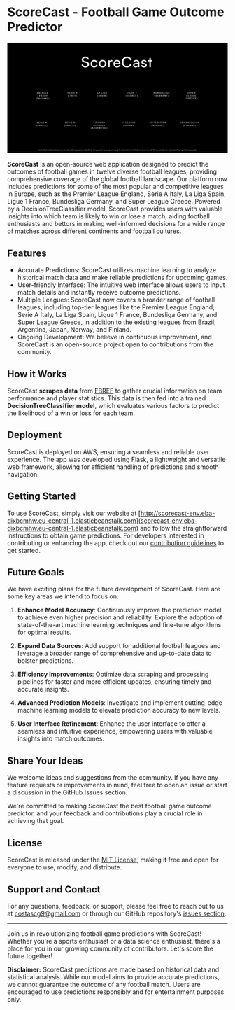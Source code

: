 # ScoreCast - Football Game Outcome Predictor

![ScoreCast Logo](ScoreCast.png)

**ScoreCast**  is an open-source web application designed to predict the outcomes of football games in twelve diverse football leagues, providing comprehensive coverage of the global football landscape. Our platform now includes predictions for some of the most popular and competitive leagues in Europe, such as the Premier League England, Serie A Italy, La Liga Spain, Ligue 1 France, Bundesliga Germany, and Super League Greece. Powered by a DecisionTreeClassifier model, ScoreCast provides users with valuable insights into which team is likely to win or lose a match, aiding football enthusiasts and bettors in making well-informed decisions for a wide range of matches across different continents and football cultures.

## Features

- Accurate Predictions: ScoreCast utilizes machine learning to analyze historical match data and make reliable predictions for upcoming games.
- User-friendly Interface: The intuitive web interface allows users to input match details and instantly receive outcome predictions.
- Multiple Leagues: ScoreCast now covers a broader range of football leagues, including top-tier leagues like the Premier League England, Serie A Italy, La Liga Spain, Ligue 1 France, Bundesliga Germany, and Super League Greece, in addition to the existing leagues from    Brazil, Argentina, Japan, Norway, and Finland.
- Ongoing Development: We believe in continuous improvement, and ScoreCast is an open-source project open to contributions from the community.

## How it Works

ScoreCast **scrapes data** from [FBREF](https://fbref.com/en/) to gather crucial information on team performance and player statistics. This data is then fed into a trained **DecisionTreeClassifier model**, which evaluates various factors to predict the likelihood of a win or loss for each team.

## Deployment

ScoreCast is deployed on AWS, ensuring a seamless and reliable user experience. The app was developed using Flask, a lightweight and versatile web framework, allowing for efficient handling of predictions and smooth navigation.

## Getting Started

To use ScoreCast, simply visit our website at [http://scorecast-env.eba-dixbcmhw.eu-central-1.elasticbeanstalk.com](scorecast-env.eba-dixbcmhw.eu-central-1.elasticbeanstalk.com) and follow the straightforward instructions to obtain game predictions. For developers interested in contributing or enhancing the app, check out our [contribution guidelines](CONTRIBUTING.md) to get started.

## Future Goals

We have exciting plans for the future development of ScoreCast. Here are some key areas we intend to focus on:

1. **Enhance Model Accuracy**: Continuously improve the prediction model to achieve even higher precision and reliability. Explore the adoption of state-of-the-art machine learning techniques and fine-tune algorithms for optimal results.

2. **Expand Data Sources**: Add support for additional football leagues and leverage a broader range of comprehensive and up-to-date data to bolster predictions.

3. **Efficiency Improvements**: Optimize data scraping and processing pipelines for faster and more efficient updates, ensuring timely and accurate insights.

4. **Advanced Prediction Models**: Investigate and implement cutting-edge machine learning models to elevate prediction accuracy to new levels.

5. **User Interface Refinement**: Enhance the user interface to offer a seamless and intuitive experience, empowering users with valuable insights into match outcomes.

## Share Your Ideas

We welcome ideas and suggestions from the community. If you have any feature requests or improvements in mind, feel free to open an issue or start a discussion in the GitHub Issues section.

We're committed to making ScoreCast the best football game outcome predictor, and your feedback and contributions play a crucial role in achieving that goal.

## License

ScoreCast is released under the [MIT License](LICENSE), making it free and open for everyone to use, modify, and distribute.

## Support and Contact

For any questions, feedback, or support, please feel free to reach out to us at costascg9@gmail.com or through our GitHub repository's [issues section](link_to_issues).

---

Join us in revolutionizing football game predictions with ScoreCast! Whether you're a sports enthusiast or a data science enthusiast, there's a place for you in our growing community of contributors. Let's score the future together!

**Disclaimer:** ScoreCast predictions are made based on historical data and statistical analysis. While our model aims to provide accurate predictions, we cannot guarantee the outcome of any football match. Users are encouraged to use predictions responsibly and for entertainment purposes only.

